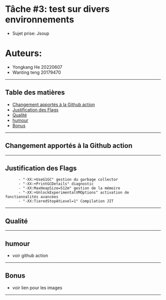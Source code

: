 # Tâche #3: test sur divers environnements
- Sujet prise: Jsoup 

# Auteurs:
- Yongkang He 20220607
- Wanting teng 20179470

---
## Table des matières
- [Changement apportés à la Github action ](#Changement-apportés-à-la-Github-action)
- [Justification des Flags](#Justification-des-Flags)
- [Qualité](#Qualité)
- [humour](#humour)
- [Bonus](#Bonus)
---



## Changement apportés à la Github action 
---

## Justification des Flags
          - "-XX:+UseG1GC" gestion du garbage collector
          - "-XX:+PrintGCDetails" diagnostic 
          - "-XX:MaxHeapSize=512m" gestion de la mémoire
          - "-XX:+UnlockExperimentalVMOptions" activation de fonctionnalités avancées
          - "-XX:TieredStopAtLevel=1" Compilation JIT

---

## Qualité
---


## humour
- voir github action
---


## Bonus
- voir lien pour les images
- ---